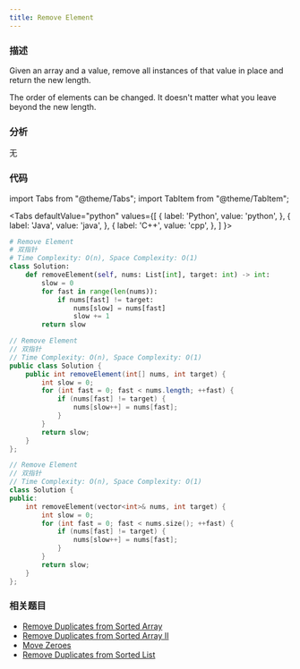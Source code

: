 ```yaml
---
title: Remove Element
---
```


### 描述

Given an array and a value, remove all instances of that value in place and return the new length.

The order of elements can be changed. It doesn't matter what you leave beyond the new length.

### 分析

无

### 代码

import Tabs from "@theme/Tabs";
import TabItem from "@theme/TabItem";

<Tabs
defaultValue="python"
values={[
{ label: 'Python', value: 'python', },
{ label: 'Java', value: 'java', },
{ label: 'C++', value: 'cpp', },
]
}>
<TabItem value="python">

```python
# Remove Element
# 双指针
# Time Complexity: O(n), Space Complexity: O(1)
class Solution:
    def removeElement(self, nums: List[int], target: int) -> int:
        slow = 0
        for fast in range(len(nums)):
            if nums[fast] != target:
                nums[slow] = nums[fast]
                slow += 1
        return slow
```

</TabItem>
<TabItem value="java">

```java
// Remove Element
// 双指针
// Time Complexity: O(n), Space Complexity: O(1)
public class Solution {
    public int removeElement(int[] nums, int target) {
        int slow = 0;
        for (int fast = 0; fast < nums.length; ++fast) {
            if (nums[fast] != target) {
                nums[slow++] = nums[fast];
            }
        }
        return slow;
    }
};
```

</TabItem>
<TabItem value="cpp">

```cpp
// Remove Element
// 双指针
// Time Complexity: O(n), Space Complexity: O(1)
class Solution {
public:
    int removeElement(vector<int>& nums, int target) {
        int slow = 0;
        for (int fast = 0; fast < nums.size(); ++fast) {
            if (nums[fast] != target) {
                nums[slow++] = nums[fast];
            }
        }
        return slow;
    }
};
```

</TabItem>
</Tabs>

### 相关题目

- [Remove Duplicates from Sorted Array](remove-duplicates-from-sorted-array.md)
- [Remove Duplicates from Sorted Array II](remove-duplicates-from-sorted-array-ii.md)
- [Move Zeroes](move-zeroes.md)
- [Remove Duplicates from Sorted List](../linked-list/remove-duplicates-from-sorted-list.md)

